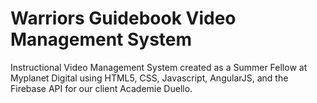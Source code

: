 # Warriors Guidebook Video Management System
Instructional Video Management System created as a Summer Fellow at Myplanet Digital using HTML5, CSS, Javascript, AngularJS, and the Firebase API for our client Academie Duello.
